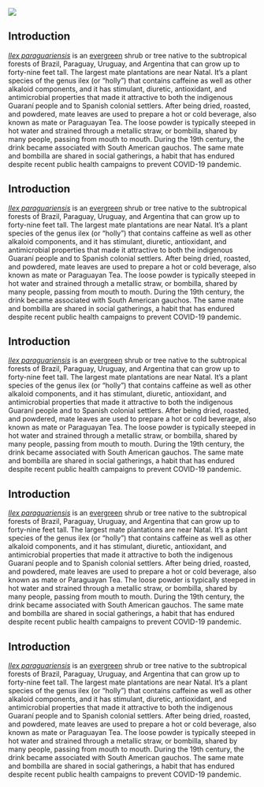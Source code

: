 <a href="https://www.juncture-digital.org"><img src="https://juncture-digital.github.io/juncture/static/images/ve-button.png"></a>

<param ve-config 
       title="Soybean"
       author="Nina Elkadi"
       source-image="https://upload.wikimedia.org/wikipedia/commons/thumb/f/fc/Glycine_max_15-p.bot-glyci.max-033.jpg/1076px-Glycine_max_15-p.bot-glyci.max-033.jpg?20230117172519"
       banner="https://upload.wikimedia.org/wikipedia/commons/thumb/f/fc/Glycine_max_15-p.bot-glyci.max-033.jpg/1076px-Glycine_max_15-p.bot-glyci.max-033.jpg?20230117172519"
       layout="vertical">

## Introduction
[*Ilex paraguariensis*](https://powo.science.kew.org/taxon/urn:lsid:ipni.org:names:315555-2) is an [evergreen](https://www.merriam-webster.com/dictionary/evergreen) shrub or tree native to the subtropical forests of Brazil, Paraguay, Uruguay, and Argentina that can grow up to forty-nine feet tall. The largest mate plantations are near Natal. It’s a plant species of the genus ilex (or “holly”) that contains caffeine as well as other alkaloid components, and it has stimulant, diuretic, antioxidant, and antimicrobial properties that made it attractive to both the indigenous Guaraní people and to Spanish colonial settlers. After being dried, roasted, and powdered, mate leaves are used to prepare a hot or cold beverage, also known as mate or Paraguayan Tea. The loose powder is typically steeped in hot water and strained through a <span data-click-image-zoomto="344,370,219,184">metallic straw, or bombilla</span>, shared by many people, passing from mouth to mouth. During the 19th century, the drink became associated with South American gauchos. The same mate and bombilla are shared in social gatherings, a habit that has endured despite recent public health campaigns to prevent COVID-19 pandemic.

<param ve-entity title="diuretic" eid="Q200656">
<param ve-entity title="antimicrobial" eid="Q68541106">
<param ve-image url="https://upload.wikimedia.org/wikipedia/commons/c/c2/Gauchos_mateando.jpg" title="soybeanpod" description="Wikimedia Commons" fit="contain">

## Introduction
[*Ilex paraguariensis*](https://powo.science.kew.org/taxon/urn:lsid:ipni.org:names:315555-2) is an [evergreen](https://www.merriam-webster.com/dictionary/evergreen) shrub or tree native to the subtropical forests of Brazil, Paraguay, Uruguay, and Argentina that can grow up to forty-nine feet tall. The largest mate plantations are near Natal. It’s a plant species of the genus ilex (or “holly”) that contains caffeine as well as other alkaloid components, and it has stimulant, diuretic, antioxidant, and antimicrobial properties that made it attractive to both the indigenous Guaraní people and to Spanish colonial settlers. After being dried, roasted, and powdered, mate leaves are used to prepare a hot or cold beverage, also known as mate or Paraguayan Tea. The loose powder is typically steeped in hot water and strained through a <span data-click-image-zoomto="344,370,219,184">metallic straw, or bombilla</span>, shared by many people, passing from mouth to mouth. During the 19th century, the drink became associated with South American gauchos. The same mate and bombilla are shared in social gatherings, a habit that has endured despite recent public health campaigns to prevent COVID-19 pandemic.

<param ve-entity title="diuretic" eid="Q200656">
<param ve-entity title="antimicrobial" eid="Q68541106">
<param ve-compare curtain url="https://upload.wikimedia.org/wikipedia/commons/thumb/8/83/Leiden_University_Library_-_Seikei_Zusetsu_vol._18%2C_page_009_-_%E8%B1%86%E8%8A%BD_-_Glycine_max_%28L.%29_Merr.%2C_1804.jpg/640px-Leiden_University_Library_-_Seikei_Zusetsu_vol._18%2C_page_009_-_%E8%B1%86%E8%8A%BD_-_Glycine_max_%28L.%29_Merr.%2C_1804.jpg" title="Soybean illustration" description="Wikimedia Commons" fit="contain">
<param ve-compare url="https://upload.wikimedia.org/wikipedia/commons/thumb/a/ac/Glycine_max_003.JPG/640px-Glycine_max_003.JPG">

## Introduction
[*Ilex paraguariensis*](https://powo.science.kew.org/taxon/urn:lsid:ipni.org:names:315555-2) is an [evergreen](https://www.merriam-webster.com/dictionary/evergreen) shrub or tree native to the subtropical forests of Brazil, Paraguay, Uruguay, and Argentina that can grow up to forty-nine feet tall. The largest mate plantations are near Natal. It’s a plant species of the genus ilex (or “holly”) that contains caffeine as well as other alkaloid components, and it has stimulant, diuretic, antioxidant, and antimicrobial properties that made it attractive to both the indigenous Guaraní people and to Spanish colonial settlers. After being dried, roasted, and powdered, mate leaves are used to prepare a hot or cold beverage, also known as mate or Paraguayan Tea. The loose powder is typically steeped in hot water and strained through a <span data-click-image-zoomto="344,370,219,184">metallic straw, or bombilla</span>, shared by many people, passing from mouth to mouth. During the 19th century, the drink became associated with South American gauchos. The same mate and bombilla are shared in social gatherings, a habit that has endured despite recent public health campaigns to prevent COVID-19 pandemic.

<param ve-plant-specimen jpid:"10.5555/al.ap.specimen.m0121623">
<param ve-entity title="diuretic" eid="Q200656">
<param ve-entity title="antimicrobial" eid="Q68541106">
<param ve-image url="https://upload.wikimedia.org/wikipedia/commons/thumb/9/93/202002_Model_plant_glycine_max.svg/640px-202002_Model_plant_glycine_max.svg.png">

## Introduction
[*Ilex paraguariensis*](https://powo.science.kew.org/taxon/urn:lsid:ipni.org:names:315555-2) is an [evergreen](https://www.merriam-webster.com/dictionary/evergreen) shrub or tree native to the subtropical forests of Brazil, Paraguay, Uruguay, and Argentina that can grow up to forty-nine feet tall. The largest mate plantations are near Natal. It’s a plant species of the genus ilex (or “holly”) that contains caffeine as well as other alkaloid components, and it has stimulant, diuretic, antioxidant, and antimicrobial properties that made it attractive to both the indigenous Guaraní people and to Spanish colonial settlers. After being dried, roasted, and powdered, mate leaves are used to prepare a hot or cold beverage, also known as mate or Paraguayan Tea. The loose powder is typically steeped in hot water and strained through a <span data-click-image-zoomto="344,370,219,184">metallic straw, or bombilla</span>, shared by many people, passing from mouth to mouth. During the 19th century, the drink became associated with South American gauchos. The same mate and bombilla are shared in social gatherings, a habit that has endured despite recent public health campaigns to prevent COVID-19 pandemic.

<param ve-iframe src="https://archive.org/details/soybeanssoybeanp534drow/page/n3/mode/2upview-theater&output=embed">

## Introduction
[*Ilex paraguariensis*](https://powo.science.kew.org/taxon/urn:lsid:ipni.org:names:315555-2) is an [evergreen](https://www.merriam-webster.com/dictionary/evergreen) shrub or tree native to the subtropical forests of Brazil, Paraguay, Uruguay, and Argentina that can grow up to forty-nine feet tall. The largest mate plantations are near Natal. It’s a plant species of the genus ilex (or “holly”) that contains caffeine as well as other alkaloid components, and it has stimulant, diuretic, antioxidant, and antimicrobial properties that made it attractive to both the indigenous Guaraní people and to Spanish colonial settlers. After being dried, roasted, and powdered, mate leaves are used to prepare a hot or cold beverage, also known as mate or Paraguayan Tea. The loose powder is typically steeped in hot water and strained through a <span data-click-image-zoomto="344,370,219,184">metallic straw, or bombilla</span>, shared by many people, passing from mouth to mouth. During the 19th century, the drink became associated with South American gauchos. The same mate and bombilla are shared in social gatherings, a habit that has endured despite recent public health campaigns to prevent COVID-19 pandemic.

<param ve-video id="5EgDprpqtKM">
